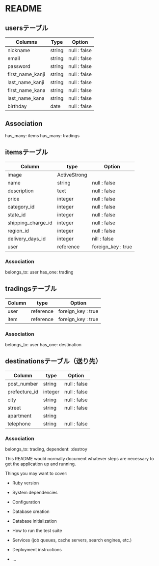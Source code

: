 # README

## usersテーブル

| Columns          | Type    | Option       |
|------------------|---------|--------------|
| nickname         | string  | null : false |
| email            | string  | null : false |
| password         | string  | null : false |
| first_name_kanji | string  | null : false |
| last_name_kanji  | string  | null : false |
| first_name_kana  | string  | null : false |
| last_name_kana   | string  | null : false |
| birthday         | date    | null : false |

## Association

has_many: items
has_many: tradings


## itemsテーブル

| Column             | type         | Option             |
|--------------------|--------------|--------------------|
| image              | ActiveStrong |                    |
| name               | string       | null : false       |
| description        | text         | null : false       |
| price              | integer      | null : false       |
| category_id        | integer      | null : false       |
| state_id           | integer      | null : false       |
| shipping_charge_id | integer      | null : false       |
| region_id          | integer      | null : false       |
| delivery_days_id   | integer      | nill : false       |
| user               | reference    | foreign_key : true |

### Association

belongs_to: user
has_one: trading


## tradingsテーブル

| Column | type      | Option             |
|--------|-----------|--------------------|
| user   | reference | foreign_key : true |
| item   | reference | foreign_key : true |

### Association

belongs_to: user
has_one: destination


## destinationsテーブル（送り先）

| Column         | type    | Option       |
|----------------|---------|--------------|
| post_number    | string  | null : false |
| prefecture_id  | integer | null : false |
| city           | string  | null : false |
| street         | string  | null : false |
| apartment      | string  |              |
| telephone      | string  | null : false |

### Association

belongs_to: trading, dependent: :destroy




This README would normally document whatever steps are necessary to get the
application up and running.

Things you may want to cover:

* Ruby version

* System dependencies

* Configuration

* Database creation

* Database initialization

* How to run the test suite

* Services (job queues, cache servers, search engines, etc.)

* Deployment instructions

* ...
